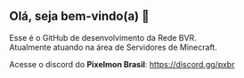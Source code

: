 ## Olá, seja bem-vindo(a) 👋

Esse é o GitHub de desenvolvimento da Rede BVR.</br>
Atualmente atuando na área de Servidores de Minecraft.

Acesse o discord do **Pixelmon Brasil**: https://discord.gg/pxbr
